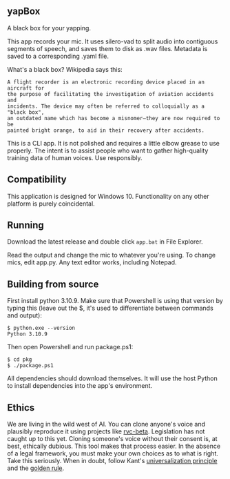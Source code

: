 ## yapBox

A black box for your yapping.

This app records your mic. It uses silero-vad to split audio into contiguous
segments of speech, and saves them to disk as .wav files. Metadata is
saved to a corresponding .yaml file.

What's a black box? Wikipedia says this:
```
A flight recorder is an electronic recording device placed in an aircraft for
the purpose of facilitating the investigation of aviation accidents and
incidents. The device may often be referred to colloquially as a "black box",
an outdated name which has become a misnomer—they are now required to be
painted bright orange, to aid in their recovery after accidents.
```

This is a CLI app. It is not polished and requires a little elbow grease to
use properly. The intent is to assist people who want to gather high-quality
training data of human voices. Use responsibly.

## Compatibility

This application is designed for Windows 10. Functionality on any other
platform is purely coincidental.

## Running

Download the latest release and double click `app.bat` in File Explorer.

Read the output and change the mic to whatever you're using. To change mics,
edit app.py. Any text editor works, including Notepad.

## Building from source

First install python 3.10.9. Make sure that Powershell is using that version by
typing this (leave out the $, it's used to differentiate between commands and
output):
```
$ python.exe --version
Python 3.10.9
```

Then open Powershell and run package.ps1:
```
$ cd pkg
$ ./package.ps1
```

All dependencies should download themselves. It will use the host Python to
install dependencies into the app's environment.

## Ethics

We are living in the wild west of AI. You can clone anyone's voice and
plausibly reproduce it using projects like
[rvc-beta](https://github.com/RVC-Project/Retrieval-based-Voice-Conversion-WebUI/releases).
Legislation has not caught
up to this yet. Cloning someone's voice without their consent is, at best,
ethically dubious. This tool makes that process easier. In the absence of a
legal framework, you must make your own choices as to what is right. Take this
seriously. When in doubt, follow Kant's [universalization
principle](https://en.wikipedia.org/wiki/Universalizability) and the [golden
rule](https://en.wikipedia.org/wiki/Golden_Rule).

